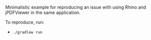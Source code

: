 Minimalistic example for reproducing an issue with using Rhino and jPDFViewer in the same application.

To reproduce, run:
- `./gradlew run`
